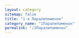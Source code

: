 ```yaml
---
layout: category
sitemap: false
title: "1-я Паралипоменон"
category_name: "1Паралипоменон"
permalink: "/1Паралипоменон"
---
```

